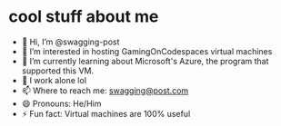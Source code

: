# cool stuff about me
- 👋 Hi, I’m @swagging-post
- 👀 I’m interested in hosting GamingOnCodespaces virtual machines
- 🌱 I’m currently learning about Microsoft's Azure, the program that supported this VM.
- 💞️ I work alone lol
- 📫 Where to reach me: swagging@post.com
- 😄 Pronouns: He/Him
- ⚡ Fun fact: Virtual machines are 100% useful

